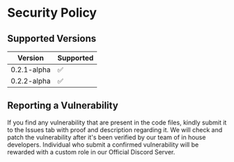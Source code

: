# Security Policy

## Supported Versions

|    Version     |      Supported     |
| -------------- | ------------------ |
| 0.2.1-alpha    | :white_check_mark: |
| 0.2.2-alpha    | :white_check_mark: |


## Reporting a Vulnerability

If you find any vulnerability that are present in the code files, kindly submit it to the Issues tab with proof and description regarding it.
We will check and patch the vulnerability after it's been verified by our team of in house developers.
Individual who submit a confirmed vulnerability will be rewarded with a custom role in our Official Discord Server.
